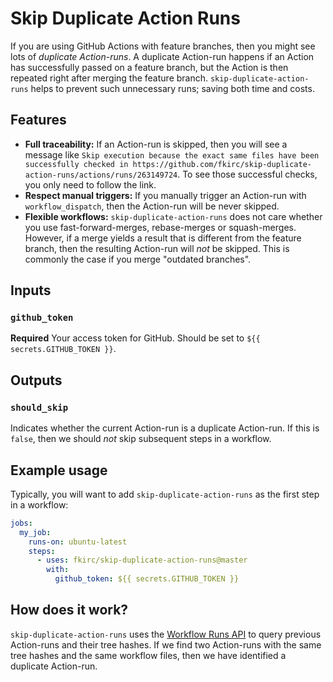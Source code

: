 # Skip Duplicate Action Runs

If you are using GitHub Actions with feature branches, then you might see lots of _duplicate Action-runs_.
A duplicate Action-run happens if an Action has successfully passed on a feature branch, but the Action is then repeated right after merging the feature branch.
`skip-duplicate-action-runs` helps to prevent such unnecessary runs; saving both time and costs.

## Features

- **Full traceability:** If an Action-run is skipped, then you will see a message like `Skip execution because the exact same files have been successfully checked in https://github.com/fkirc/skip-duplicate-action-runs/actions/runs/263149724`.
  To see those successful checks, you only need to follow the link.
- **Respect manual triggers:** If you manually trigger an Action-run with `workflow_dispatch`, then the Action-run will be never skipped.
- **Flexible workflows:** `skip-duplicate-action-runs` does not care whether you use fast-forward-merges, rebase-merges or squash-merges.
  However, if a merge yields a result that is different from the feature branch, then the resulting Action-run will _not_ be skipped.
  This is commonly the case if you merge "outdated branches".
  
## Inputs

### `github_token`

**Required** Your access token for GitHub. Should be set to `${{ secrets.GITHUB_TOKEN }}`.

## Outputs

### `should_skip`

Indicates whether the current Action-run is a duplicate Action-run.
If this is `false`, then we should _not_ skip subsequent steps in a workflow.

## Example usage

Typically, you will want to add `skip-duplicate-action-runs` as the first step in a workflow:

```yml
jobs:
  my_job:
    runs-on: ubuntu-latest
    steps:
      - uses: fkirc/skip-duplicate-action-runs@master
        with:
          github_token: ${{ secrets.GITHUB_TOKEN }}
```

## How does it work?

`skip-duplicate-action-runs` uses the [Workflow Runs API](https://docs.github.com/en/rest/reference/actions#workflow-runs) to query previous Action-runs and their tree hashes.
If we find two Action-runs with the same tree hashes and the same workflow files, then we have identified a duplicate Action-run.


